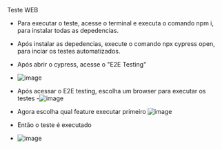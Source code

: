 Teste WEB

- Para executar o teste, acesse o terminal e executa o comando npm i, para instalar todas as depedencias.
- Após instalar as depedencias, execute o comando npx cypress open, para inciar os testes automatizados.
- Após abrir o cypress, acesse o "E2E Testing"
- ![image](https://github.com/user-attachments/assets/0ec119ec-0507-4efb-85cb-87fc5e6d7adb)

- Após acessar o E2E testing, escolha um browser para executar os testes
-![image](https://github.com/user-attachments/assets/01ecadbc-c2ee-4304-bbf0-f29b316ee92f)

- Agora escolha qual feature executar primeiro
![image](https://github.com/user-attachments/assets/a443b958-5f4b-447d-a48b-8468185ecba3)

- Então o teste é executado
- ![image](https://github.com/user-attachments/assets/3086ac9a-62cf-4fc6-9204-176b77019cbe)



